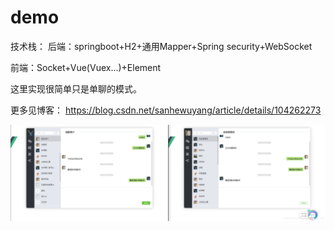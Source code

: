 # demo

技术栈：
后端：springboot+H2+通用Mapper+Spring security+WebSocket

前端：Socket+Vue(Vuex...)+Element

这里实现很简单只是单聊的模式。

更多见博客：  https://blog.csdn.net/sanhewuyang/article/details/104262273

![](./2020050919455280.png)
